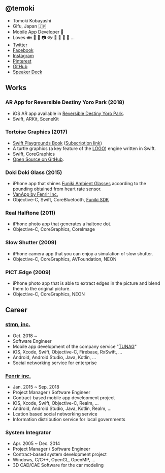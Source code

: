 ## @temoki

- Tomoki Kobayashi
- Gifu, Japan 🇯🇵
- Mobile App Developer 📱
- Loves 👪 🍎 📱 📷 👓 🍛 🐢 🚗 🚴 ...
- [Twitter](https://twitter.com/temoki)
- [Facebook](https://www.facebook.com/temoki.kobayashi)
- [Instagram](https://www.instagram.com/temoki)
- [Pinterest](https://www.pinterest.jp/temoki)
- [GitHub](https://github.com/temoki)
- [Speaker Deck](https://speakerdeck.com/temoki)

## Works

### AR App for Reversible Destiny Yoro Park (2018)

- iOS AR app available in [Reversible Destiny Yoro Park](http://www.yoro-park.com/facility-map/hantenchi/).
- Swift, ARKit, SceneKit

### Tortoise Graphics (2017)

- [Swift Playgrounds Book](https://www.apple.com/jp/swift/playgrounds/) ([Subscription link](https://temoki.github.io/TortoiseGraphics/playground-subscription-feed/locales.json))
- A turtle graphics (a key feature of the [LOGO](https://ja.wikipedia.org/wiki/LOGO)) engine written in Swift.
- Swift, CoreGraphics
- [Open Source on GitHub](https://github.com/temoki/TortoiseGraphics).

### Doki Doki Glass (2015)

- iPhone app that shines [Funiki Ambient Glasses](http://fun-iki.com) according to the pounding obtained from heart rate sensor.
- [VanApp by Fenrir Inc.](https://van-app.com/dokidokiglass)
- Objective-C, Swift, CoreBluetooth, [Funiki SDK](https://github.com/FUNIKImegane/FunikiSDK)

### Real Halftone (2011)

- iPhone photo app that generates a haltone dot.
- Objective-C, CoreGraphics, CoreImage

### Slow Shutter (2009)

- iPhone camera app that you can enjoy a simulation of slow shutter.
- Objective-C, CoreGraphics, AVFoundation, NEON

### PICT.Edge (2009)

- iPhone photo app that is able to extract edges in the picture and blend them to the original picture.
- Objective-C, CoreGraphics, NEON

## Career

### [stmn, inc.](https://stmn.co.jp)

- Oct. 2018 ~
- Software Engineer
- Mobile app development of the company service "[TUNAG](https://tunag.jp)"
- iOS, Xcode, Swift, Objective-C, Firebase, RxSwift, ...
- Android, Android Studio, Java, Kotlin, ...
- Social networking service for enterprise

### [Fenrir inc.](https://www.fenrir-inc.com)

- Jan. 2015 ~ Sep. 2018
- Project Manager / Software Engineer
- Contract-based mobile app development project
- iOS, Xcode, Swift, Objective-C, Realm, ...
- Android, Android Studio, Java, Kotlin, Realm, ...
- Lcation based social networking service
- Information distribution service for local governments

### System Integrator

- Apr. 2005 ~ Dec. 2014
- Project Manager / Software Engineer
- Contract-based system development project
- Windows, C/C++, OpenGL, OpenMP, ...
- 3D CAD/CAE Software for the car modeling

